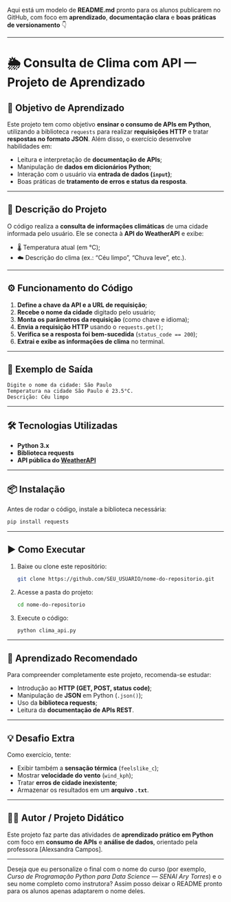 Aqui está um modelo de **README.md** pronto para os alunos publicarem no GitHub, com foco em **aprendizado**, **documentação clara** e **boas práticas de versionamento** 👇

---

# 🌦️ Consulta de Clima com API — Projeto de Aprendizado

## 🧠 Objetivo de Aprendizado

Este projeto tem como objetivo **ensinar o consumo de APIs em Python**, utilizando a biblioteca `requests` para realizar **requisições HTTP** e tratar **respostas no formato JSON**.
Além disso, o exercício desenvolve habilidades em:

* Leitura e interpretação de **documentação de APIs**;
* Manipulação de **dados em dicionários Python**;
* Interação com o usuário via **entrada de dados (`input`)**;
* Boas práticas de **tratamento de erros e status da resposta**.

---

## 🧩 Descrição do Projeto

O código realiza a **consulta de informações climáticas** de uma cidade informada pelo usuário.
Ele se conecta à **API do WeatherAPI** e exibe:

* 🌡️ Temperatura atual (em °C);
* ☁️ Descrição do clima (ex.: “Céu limpo”, “Chuva leve”, etc.).

---

## ⚙️ Funcionamento do Código

1. **Define a chave da API e a URL de requisição**;
2. **Recebe o nome da cidade** digitado pelo usuário;
3. **Monta os parâmetros da requisição** (como chave e idioma);
4. **Envia a requisição HTTP** usando o `requests.get()`;
5. **Verifica se a resposta foi bem-sucedida** (`status_code == 200`);
6. **Extrai e exibe as informações de clima** no terminal.

---

## 🧾 Exemplo de Saída

```
Digite o nome da cidade: São Paulo
Temperatura na cidade São Paulo é 23.5°C.
Descrição: Céu limpo
```

---

## 🛠️ Tecnologias Utilizadas

* **Python 3.x**
* **Biblioteca requests**
* **API pública do [WeatherAPI](https://www.weatherapi.com/)**

---

## 📦 Instalação

Antes de rodar o código, instale a biblioteca necessária:

```bash
pip install requests
```

---

## ▶️ Como Executar

1. Baixe ou clone este repositório:

   ```bash
   git clone https://github.com/SEU_USUARIO/nome-do-repositorio.git
   ```
2. Acesse a pasta do projeto:

   ```bash
   cd nome-do-repositorio
   ```
3. Execute o código:

   ```bash
   python clima_api.py
   ```

---

## 🧰 Aprendizado Recomendado

Para compreender completamente este projeto, recomenda-se estudar:

* Introdução ao **HTTP (GET, POST, status code)**;
* Manipulação de **JSON** em Python (`.json()`);
* Uso da **biblioteca requests**;
* Leitura da **documentação de APIs REST**.

---

## 💡 Desafio Extra

Como exercício, tente:

* Exibir também a **sensação térmica** (`feelslike_c`);
* Mostrar **velocidade do vento** (`wind_kph`);
* Tratar **erros de cidade inexistente**;
* Armazenar os resultados em um **arquivo `.txt`**.

---

## 👩‍🏫 Autor / Projeto Didático

Este projeto faz parte das atividades de **aprendizado prático em Python** com foco em **consumo de APIs** e **análise de dados**, orientado pela professora [Alexsandra Campos].

---

Deseja que eu personalize o final com o nome do curso (por exemplo, *Curso de Programação Python para Data Science — SENAI Ary Torres*) e o seu nome completo como instrutora? Assim posso deixar o README pronto para os alunos apenas adaptarem o nome deles.
